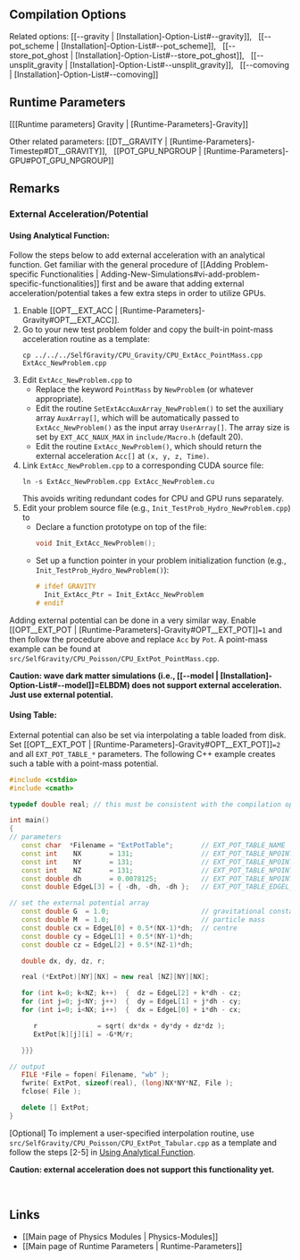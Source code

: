 ## Compilation Options

Related options:
[[--gravity | [Installation]-Option-List#--gravity]], &nbsp;
[[--pot_scheme | [Installation]-Option-List#--pot_scheme]], &nbsp;
[[--store_pot_ghost | [Installation]-Option-List#--store_pot_ghost]], &nbsp;
[[--unsplit_gravity | [Installation]-Option-List#--unsplit_gravity]], &nbsp;
[[--comoving | [Installation]-Option-List#--comoving]] &nbsp;


## Runtime Parameters
[[[Runtime parameters] Gravity | [Runtime-Parameters]-Gravity]]

Other related parameters:
[[DT__GRAVITY | [Runtime-Parameters]-Timestep#DT__GRAVITY]], &nbsp;
[[POT_GPU_NPGROUP | [Runtime-Parameters]-GPU#POT_GPU_NPGROUP]] &nbsp;


## Remarks

### External Acceleration/Potential

#### Using Analytical Function:

Follow the steps below to add external acceleration with an analytical
function. Get familiar with the general procedure of
[[Adding Problem-specific Functionalities | Adding-New-Simulations#vi-add-problem-specific-functionalities]]
first and be aware that adding external acceleration/potential takes a few extra steps
in order to utilize GPUs.

1. Enable [[OPT__EXT_ACC | [Runtime-Parameters]-Gravity#OPT__EXT_ACC]].
2. Go to your new test problem folder and copy the built-in point-mass acceleration
routine as a template:
   ```
   cp ../../../SelfGravity/CPU_Gravity/CPU_ExtAcc_PointMass.cpp ExtAcc_NewProblem.cpp
   ```
3. Edit `ExtAcc_NewProblem.cpp` to
   * Replace the keyword `PointMass` by `NewProblem` (or whatever appropriate).
   * Edit the routine `SetExtAccAuxArray_NewProblem()` to set the
     auxiliary array `AuxArray[]`, which will be automatically
     passed to `ExtAcc_NewProblem()` as the input array `UserArray[]`.
     The array size is set by `EXT_ACC_NAUX_MAX` in `include/Macro.h` (default 20).
   * Edit the routine `ExtAcc_NewProblem()`, which should return the external
     acceleration `Acc[]` at `(x, y, z, Time)`.
4. Link `ExtAcc_NewProblem.cpp` to a corresponding CUDA source file:
   ```
   ln -s ExtAcc_NewProblem.cpp ExtAcc_NewProblem.cu
   ```
   This avoids writing redundant codes for CPU and GPU runs separately.
5. Edit your problem source file (e.g., `Init_TestProb_Hydro_NewProblem.cpp`) to
   * Declare a function prototype on top of the file:
      ```C++
      void Init_ExtAcc_NewProblem();
      ```
   * Set up a function pointer in your problem initialization
   function (e.g., `Init_TestProb_Hydro_NewProblem()`):
      ```C++
      # ifdef GRAVITY
        Init_ExtAcc_Ptr = Init_ExtAcc_NewProblem
      # endif
      ```

Adding external potential can be done in a very similar way.
Enable [[OPT__EXT_POT | [Runtime-Parameters]-Gravity#OPT__EXT_POT]]`=1` and then follow the procedure
above and replace `Acc` by `Pot`. A point-mass example can be found
at `src/SelfGravity/CPU_Poisson/CPU_ExtPot_PointMass.cpp`.

**Caution: wave dark matter simulations
(i.e., [[--model | [Installation]-Option-List#--model]]=ELBDM)
does not support external acceleration. Just use external potential.**

#### Using Table:

External potential can also be set via interpolating a table loaded from disk.
Set [[OPT__EXT_POT | [Runtime-Parameters]-Gravity#OPT__EXT_POT]]`=2` and all `EXT_POT_TABLE_*` parameters.
The following C++ example creates such a table with a point-mass potential.

```C++
#include <cstdio>
#include <cmath>

typedef double real; // this must be consistent with the compilation option FLOAT8

int main()
{
// parameters
   const char  *Filename = "ExtPotTable";       // EXT_POT_TABLE_NAME
   const int    NX       = 131;                 // EXT_POT_TABLE_NPOINT_X
   const int    NY       = 131;                 // EXT_POT_TABLE_NPOINT_Y
   const int    NZ       = 131;                 // EXT_POT_TABLE_NPOINT_Z
   const double dh       = 0.0078125;           // EXT_POT_TABLE_NPOINT_DH
   const double EdgeL[3] = { -dh, -dh, -dh };   // EXT_POT_TABLE_EDGEL_X/Y/Z

// set the external potential array
   const double G  = 1.0;                       // gravitational constant
   const double M  = 1.0;                       // particle mass
   const double cx = EdgeL[0] + 0.5*(NX-1)*dh;  // centre
   const double cy = EdgeL[1] + 0.5*(NY-1)*dh;
   const double cz = EdgeL[2] + 0.5*(NZ-1)*dh;

   double dx, dy, dz, r;

   real (*ExtPot)[NY][NX] = new real [NZ][NY][NX];

   for (int k=0; k<NZ; k++)  {  dz = EdgeL[2] + k*dh - cz;
   for (int j=0; j<NY; j++)  {  dy = EdgeL[1] + j*dh - cy;
   for (int i=0; i<NX; i++)  {  dx = EdgeL[0] + i*dh - cx;

      r               = sqrt( dx*dx + dy*dy + dz*dz );
      ExtPot[k][j][i] = -G*M/r;

   }}}

// output
   FILE *File = fopen( Filename, "wb" );
   fwrite( ExtPot, sizeof(real), (long)NX*NY*NZ, File );
   fclose( File );

   delete [] ExtPot;
}
```

[Optional] To implement a user-specified interpolation routine, use
`src/SelfGravity/CPU_Poisson/CPU_ExtPot_Tabular.cpp` as a template and
follow the steps [2-5] in [Using Analytical Function](#using-analytical-function).

**Caution: external acceleration does not support this functionality yet.**


<br>

## Links
* [[Main page of Physics Modules | Physics-Modules]]
* [[Main page of Runtime Parameters | Runtime-Parameters]]

